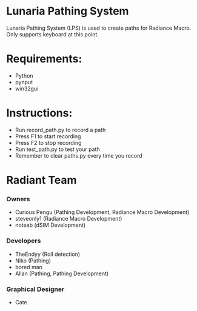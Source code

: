 # Lunaria Pathing System
Lunaria Pathing System (LPS) is used to create paths for Radiance Macro.
Only supports keyboard at this point.

# Requirements:
- Python
- pynput
- win32gui

# Instructions:
- Run record_path.py to record a path
- Press F1 to start recording
- Press F2 to stop recording
- Run test_path.py to test your path
- Remember to clear paths.py every time you record

# Radiant Team
### Owners
- Curious Pengu (Pathing Development, Radiance Macro Development)
- steveonly1 (Radiance Macro Development)
- noteab (dSIM Development)
### Developers
- TheEndyy (Roll detection)
- Niko (Pathing)
- bored man
- Allan (Pathing, Pathing Development)

### Graphical Designer
- Cate
